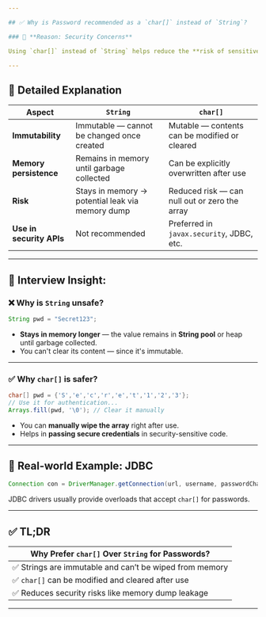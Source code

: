 ```yaml
---

## ✅ Why is Password recommended as a `char[]` instead of `String`?

### 🔐 **Reason: Security Concerns**

Using `char[]` instead of `String` helps reduce the **risk of sensitive data** (like passwords) lingering in memory.

---
```


## 🔎 Detailed Explanation

| Aspect                   | `String`                                         | `char[]`                                      |
| ------------------------ | ------------------------------------------------ | --------------------------------------------- |
| **Immutability**         | Immutable — cannot be changed once created       | Mutable — contents can be modified or cleared |
| **Memory persistence**   | Remains in memory until garbage collected        | Can be explicitly overwritten after use       |
| **Risk**                 | Stays in memory → potential leak via memory dump | Reduced risk — can null out or zero the array |
| **Use in security APIs** | Not recommended                                  | Preferred in `javax.security`, JDBC, etc.     |

---

## 🧠 Interview Insight:

### ❌ Why is `String` unsafe?

```java
String pwd = "Secret123";
```

* **Stays in memory longer** — the value remains in **String pool** or heap until garbage collected.
* You can't clear its content — since it's immutable.

---

### ✅ Why `char[]` is safer?

```java
char[] pwd = {'S','e','c','r','e','t','1','2','3'};
// Use it for authentication...
Arrays.fill(pwd, '\0'); // Clear it manually
```

* You can **manually wipe the array** right after use.
* Helps in **passing secure credentials** in security-sensitive code.

---

## 🔐 Real-world Example: JDBC

```java
Connection con = DriverManager.getConnection(url, username, passwordCharArray);
```

JDBC drivers usually provide overloads that accept `char[]` for passwords.

---

## ✅ TL;DR

| Why Prefer `char[]` Over `String` for Passwords?       |
| ------------------------------------------------------ |
| ✅ Strings are immutable and can’t be wiped from memory |
| ✅ `char[]` can be modified and cleared after use       |
| ✅ Reduces security risks like memory dump leakage      |

---

